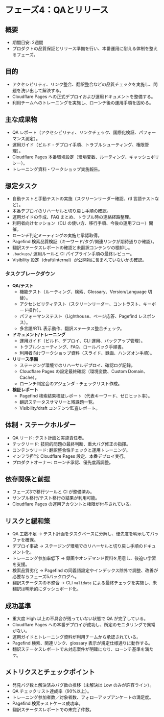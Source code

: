 # フェーズ4：QAとリリース

## 概要
- 期間目安: 2週間
- プロダクトの品質保証とリリース準備を行い、本番運用に耐える体制を整えるフェーズ。

## 目的
- アクセシビリティ、リンク整合、翻訳整合などの品質チェックを実施し、問題を洗い出して解決する。
- Cloudflare Pages への正式デプロイおよび運用ドキュメントを整備する。
- 利用チームへのトレーニングを実施し、ローンチ後の運用手順を固める。

## 主な成果物
- QA レポート（アクセシビリティ、リンクチェック、国際化検証、パフォーマンス測定）。
- 運用ガイド（ビルド・デプロイ手順、トラブルシューティング、権限管理）。
- Cloudflare Pages 本番環境設定（環境変数、ルーティング、キャッシュポリシー）。
- トレーニング資料・ワークショップ実施報告。

## 想定タスク
- 自動テストと手動テストの実施（スクリーンリーダー確認、rtl 言語テストなど）。
- 本番デプロイのリハーサルと切り戻し手順の確認。
- 運用ガイドの作成、FAQ まとめ、トラブル時の連絡経路整理。
- 利用者向けセッション（CLI の使い方、移行手順、今後の運用フロー）開催。
- ローンチ判定ミーティングの実施と承認取得。
- Pagefind 検索品質検証（キーワード/タグ/関連リンクが期待通りか確認）。
- 翻訳ステータスレポートの確認と未翻訳コンテンツの棚卸し。
- `.backups/` 運用ルールと CI パイプライン手順の最終レビュー。
- Visibility 設定（draft/internal）が公開物に含まれていないかの確認。

### タスクブレークダウン
- **QA/テスト**
  - 機能テスト（ルーティング、検索、Glossary、Version/Language 切替）。
  - アクセシビリティテスト（スクリーンリーダー、コントラスト、キーボード操作）。
  - パフォーマンステスト（Lighthouse、ページ応答、Pagefind レスポンス）。
  - 多言語/RTL 表示動作、翻訳ステータス整合チェック。
- **ドキュメント/トレーニング**
  - 運用ガイド（ビルド、デプロイ、CLI 運用、バックアップ管理）。
  - トラブルシューティング、FAQ、ロールバック手順書。
  - 利用者向けワークショップ資料（スライド、録画、ハンズオン手順）。
- **リリース準備**
  - ステージング環境でのリハーサルデプロイ、確認ログ記録。
  - Cloudflare Pages の設定最終確認（環境変数、Custom Domain、Cache）。
  - ローンチ判定会のアジェンダ・チェックリスト作成。
- **検証レポート**
  - Pagefind 検索結果検証レポート（代表キーワード、ゼロヒット率）。
  - 翻訳ステータスサマリーと残課題一覧。
  - Visibility/draft コンテンツ監査レポート。

## 体制・ステークホルダー
- QA リード: テスト計画と実施責任者。
- テックリード: 技術的問題の最終判断、重大バグ修正の指揮。
- コンテンツリード: 翻訳整合性チェックと運用トレーニング。
- インフラ担当: Cloudflare Pages 設定、本番デプロイ実行。
- プロダクトオーナー: ローンチ承認、優先度再調整。

## 依存関係と前提
- フェーズ3で移行ツールと CI が整備済み。
- サンプル移行/テスト移行の結果が利用可能。
- Cloudflare Pages の運用アカウントと権限が付与されている。

## リスクと緩和策
- QA 工数不足 → テスト計画をタスクベースに分解し、優先度を明示してバッファを確保。
- デプロイ事故 → ステージング環境でのリハーサルと切り戻し手順のドキュメント化。
- トレーニング参加率低下 → 録画やオンデマンド資料を用意し、後追い学習を支援。
- 検索品質劣化 → Pagefind の同義語設定やインデックス除外で調整、改善が必要ならフェーズ5バックログへ。
- 翻訳ステータスの不整合 → CLI `validate` による最終チェックを実施し、未翻訳は明示的にダッシュボード化。

## 成功基準
- 重大度 High 以上の不具合が残っていない状態で QA が完了している。
- Cloudflare Pages への本番デプロイが成功し、所定のモニタリングで異常がない。
- 運用ガイドとトレーニング資料が利用チームから承認されている。
- Pagefind 検索、関連リンク、glossary 表示が規定仕様通りに動作する。
- 翻訳ステータスレポートで未対応案件が明確になり、ローンチ基準を満たす。

## メトリクスとチェックポイント
- 発見バグ数と解決済みバグ数の推移（未解決は Low のみが許容ライン）。
- QA チェックリスト達成率（90%以上）。
- トレーニング参加者数／対象者数、フォローアップアンケートの満足度。
- Pagefind 検索テストケース成功率。
- 翻訳ステータスレポートでの未完了件数。
